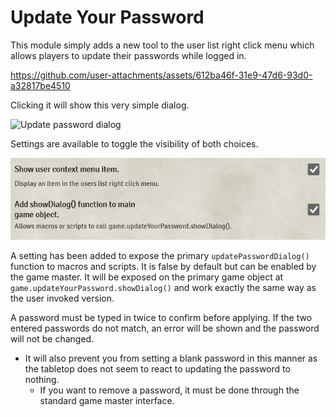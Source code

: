 # Update Your Password

This module simply adds a new tool to the user list right click menu which allows players to update their passwords while logged in.

https://github.com/user-attachments/assets/612ba46f-31e9-47d6-93d0-a32817be4510

Clicking it will show this very simple dialog.

![Update password dialog](resources/readme-dialog.png)

Settings are available to toggle the visibility of both choices.

![Settings menu](resources/readme-settings.png)

A setting has been added to expose the primary `updatePasswordDialog()` function to macros and scripts. It is false by default but can be enabled by the game master. It will be exposed on the primary game object at `game.updateYourPassword.showDialog()` and work exactly the same way as the user invoked version.

A password must be typed in twice to confirm before applying. If the two entered passwords do not match, an error will be shown and the password will not be changed.

- It will also prevent you from setting a blank password in this manner as the tabletop does not seem to react to updating the password to nothing.
    - If you want to remove a password, it must be done through the standard game master interface.
